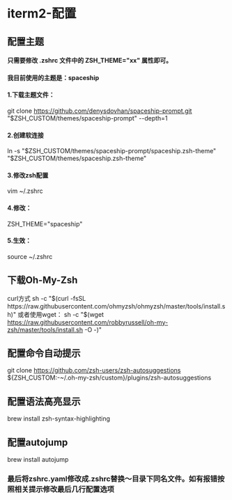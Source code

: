 # iterm2-配置
## 配置主题
#### 只需要修改 .zshrc 文件中的 ZSH_THEME="xx" 属性即可。
#### 我目前使用的主题是：spaceship
#### 1.下载主题文件：
git clone https://github.com/denysdovhan/spaceship-prompt.git "$ZSH_CUSTOM/themes/spaceship-prompt" --depth=1
#### 2.创建软连接
ln -s "$ZSH_CUSTOM/themes/spaceship-prompt/spaceship.zsh-theme" "$ZSH_CUSTOM/themes/spaceship.zsh-theme"
#### 3.修改zsh配置
vim ~/.zshrc
#### 4.修改：
ZSH_THEME="spaceship"
#### 5.生效：
source ~/.zshrc
## 下载Oh-My-Zsh
curl方式
sh -c "$(curl -fsSL https://raw.githubusercontent.com/ohmyzsh/ohmyzsh/master/tools/install.sh)"
或者使用wget：
sh -c "$(wget https://raw.githubusercontent.com/robbyrussell/oh-my-zsh/master/tools/install.sh -O -)"
## 配置命令自动提示
git clone https://github.com/zsh-users/zsh-autosuggestions ${ZSH_CUSTOM:-~/.oh-my-zsh/custom}/plugins/zsh-autosuggestions
## 配置语法高亮显示
brew install zsh-syntax-highlighting
## 配置autojump
brew install autojump
### 最后将zshrc.yaml修改成.zshrc替换～目录下同名文件。如有报错按照相关提示修改最后几行配置选项
